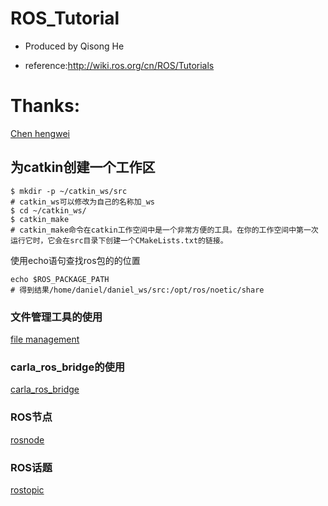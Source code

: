 # ROS_Tutorial
* Produced by Qisong He

* reference:http://wiki.ros.org/cn/ROS/Tutorials

# Thanks:
[Chen hengwei](https://gitee.com/chenhengwei)

## 为catkin创建一个工作区
```
$ mkdir -p ~/catkin_ws/src
# catkin_ws可以修改为自己的名称加_ws
$ cd ~/catkin_ws/
$ catkin_make
# catkin_make命令在catkin工作空间中是一个非常方便的工具。在你的工作空间中第一次运行它时，它会在src目录下创建一个CMakeLists.txt的链接。
```

使用echo语句查找ros包的的位置
```
echo $ROS_PACKAGE_PATH
# 得到结果/home/daniel/daniel_ws/src:/opt/ros/noetic/share
```

### 文件管理工具的使用
[file management](https://github.com/memory009/ROS_Tutorial/blob/main/Docs/file%20management%20tool.md)

### carla_ros_bridge的使用
[carla_ros_bridge](https://github.com/memory009/ROS_Tutorial/blob/main/Docs/carla_ros_bridge.md)

### ROS节点
[rosnode](https://github.com/memory009/ROS_Tutorial/blob/main/Docs/rosnode.md)

### ROS话题
[rostopic](https://github.com/memory009/ROS_Tutorial/blob/main/Docs/rostopic.md)
